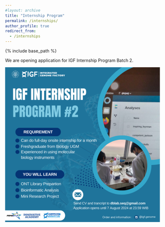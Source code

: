 ```yaml
---
#layout: archive
title: "Internship Program"
permalink: /internships/
author_profile: true
redirect_from:
  - /internships
---
```


{% include base_path %}

We are opening application for IGF Internship Program Batch 2.

![internship2](/images/internship2.png)

